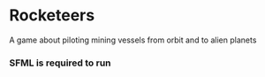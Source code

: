 # Rocketeers
A game about piloting mining vessels from orbit and to alien planets

### SFML is required to run

